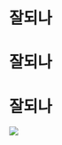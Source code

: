 <h1>잘되나</h1>
<h1>잘되나</h1>
<h1>잘되나</h1>
<img src="https://github.com/tei658/JavaScriptGit/blob/master/test1.png"/>
